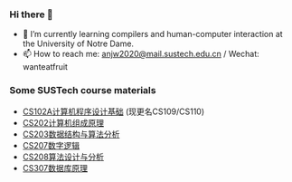 ### Hi there 👋
- 🌱 I’m currently learning compilers and human-computer interaction at the University of Notre Dame.
- 📫 How to reach me: anjw2020@mail.sustech.edu.cn / Wechat: wanteatfruit
### Some SUSTech course materials

* [CS102A计算机程序设计基础](https://github.com/wanteatfruit/2021Spring-CS102-Project) (现更名CS109/CS110)
* [CS202计算机组成原理](https://github.com/wanteatfruit/SUSTech-CS202-Project)
* [CS203数据结构与算法分析](https://github.com/wanteatfruit/2021Fall_DSAA_CS203)
* [CS207数字逻辑](https://github.com/MichaelZhangJiahao/SUSTech_CS207_2021F_Digital-Design)
* [CS208算法设计与分析](https://github.com/wanteatfruit/CS208-FinalReviewNotes)
* [CS307数据库原理](https://github.com/wanteatfruit/CS307-Projects)

<!--
**wanteatfruit/wanteatfruit** is a ✨ _special_ ✨ repository because its `README.md` (this file) appears on your GitHub profile.

Here are some ideas to get you started:

- 🔭 I’m currently working on ...
- 🌱 I’m currently learning ...
- 👯 I’m looking to collaborate on ...
- 🤔 I’m looking for help with ...
- 💬 Ask me about ...
- 📫 How to reach me: ...
- 😄 Pronouns: ...
- ⚡ Fun fact: ...
-->

